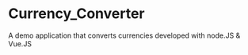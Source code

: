 # Currency_Converter
A demo application that converts currencies developed with node.JS &amp; Vue.JS
